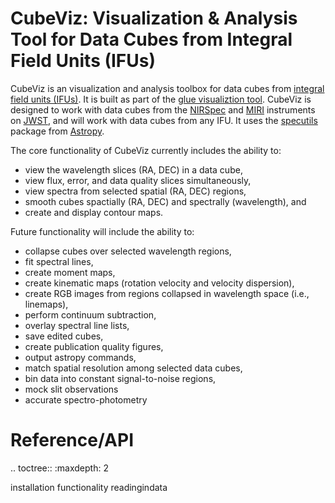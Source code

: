 # CubeViz: Visualization & Analysis Tool for Data Cubes from Integral Field Units (IFUs)

CubeViz is an visualization and analysis toolbox for data cubes from [integral field units (IFUs)](https://jwst-docs.stsci.edu/display/JPP/Introduction+to+IFU+Spectroscopy).  It is built as part of the [glue visualiztion tool](http://glueviz.org).  CubeViz is designed to work with data cubes from the [NIRSpec](https://jwst-docs.stsci.edu/display/JTI/NIRSpec+IFU+Spectroscopy) and [MIRI](https://jwst-docs.stsci.edu/display/JTI/MIRI+Medium-Resolution+Spectroscopy) instruments on [JWST](https://jwst-docs.stsci.edu/display/HOM/JWST+User+Documentation+Home), and will work with data cubes from any IFU.  It uses the [specutils](https://specutils.readthedocs.io/en/latest/) package from [Astropy](http://www.astropy.org).

The core functionality of CubeViz currently includes the ability to:
  * view the wavelength slices (RA, DEC) in a data cube,
  * view flux, error, and data quality slices simultaneously,
  * view spectra from selected spatial (RA, DEC) regions,
  * smooth cubes spactially (RA, DEC) and spectrally (wavelength), and
  * create and display contour maps.

Future functionality will include the ability to:
  * collapse cubes over selected wavelength regions,
  * fit spectral lines,
  * create moment maps,
  * create kinematic maps (rotation velocity and velocity dispersion),
  * create RGB images from regions collapsed in wavelength space (i.e., linemaps),
  * perform continuum subtraction,  
  * overlay spectral line lists,
  * save edited cubes,
  * create publication quality figures,
  * output astropy commands,
  * match spatial resolution among selected data cubes,
  * bin data into constant signal-to-noise regions,
  * mock slit observations
  * accurate spectro-photometry

Reference/API
=============

.. toctree::
   :maxdepth: 2

   installation
   functionality
   readingindata
